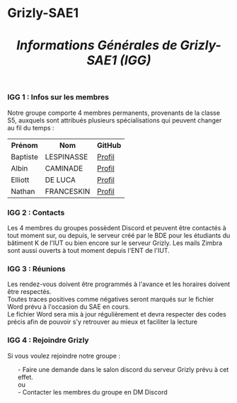 # Grizly-SAE1

<!DOCTYPE html>

<html>
  <header>
    <meta charset="utf-8">
    <h1><em>Informations Générales de Grizly-SAE1 (IGG)</em></h1>
    <link rel="stylesheet" href="style.css">
  </header>
  <body>
      <h3>IGG 1 : Infos sur les membres</h3>
        Notre groupe comporte 4 membres permanents, provenants de la classe S5, auxquels sont attribués plusieurs spécialisations qui peuvent changer au fil du temps :
        <br>
      <table>
        <tr>
          <th>Prénom</th>
          <th>Nom</th>
					<th>GitHub</th>
        </tr>
        <tr>
          <td>Baptiste</td>
          <td>LESPINASSE</td>
					<td><a href="https://github.com/baptistelsp"> Profil </a></td>
        </tr>
        <tr>
          <td>Albin</td>
          <td>CAMINADE</td>
					<td><a href="https://github.com/Corsair28"> Profil </a></td>
        </tr>
	<tr>
	<td>Elliott</td>
	<td>DE LUCA</td>
	<td><a href="https://github.com/Pilgrimeru"> Profil </a></td>
	</tr>
	<tr>
	<td>Nathan</td>
	<td>FRANCESKIN</td>
	<td><a href="https://github.com/TechnowlZ"> Profil </a></td>
	</tr>
		</table>
		<h3>IGG 2 : Contacts</h3>
		<p>Les 4 membres du groupes possèdent Discord et peuvent être contactés à tout moment sur, ou depuis, le serveur créé par le BDE pour les étudiants du bâtiment K de l'IUT ou bien encore sur le serveur Grizly. Les mails Zimbra sont aussi ouverts à tout moment depuis l'ENT de l'IUT.</p>
    <h3>IGG 3 : Réunions</h3>
  <p>Les rendez-vous doivent être programmés à l'avance et les horaires doivent être respectés. <br> Toutes traces positives comme négatives seront marqués sur le fichier Word prévu à l'occasion du SAE en cours. <br> Le fichier Word sera mis à jour régulièrement et devra respecter des codes précis afin de pouvoir s'y retrouver au mieux et faciliter la lecture 
	  <h3>IGG 4 : Rejoindre Grizly</h3>
	  <p>Si vous voulez rejoindre notre groupe : </p> <ul>- Faire une demande dans le salon discord du serveur Grizly prévu à cet effet. <br> ou <br>- Contacter les membres du groupe en DM Discord </ul>
	</body>
</html>
